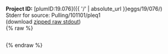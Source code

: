 **Project ID:** [plumID:19.076]({{ '/' | absolute_url }}eggs/19/076/)  
Stderr for source:  Pulling/101101/pleq1   
(download [zipped raw stdout](pleq1.plumed_master.stdout.txt.zip))  
{% raw %}
<pre>
</pre>
{% endraw %}
